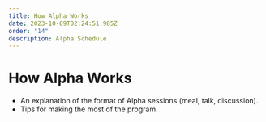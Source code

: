 ```yaml
---
title: How Alpha Works
date: 2023-10-09T02:24:51.985Z
order: "14"
description: Alpha Schedule
---
```


# How Alpha Works

- An explanation of the format of Alpha sessions (meal, talk, discussion).
- Tips for making the most of the program.